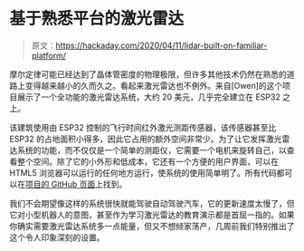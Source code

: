 # 基于熟悉平台的激光雷达

> 原文：<https://hackaday.com/2020/04/11/lidar-built-on-familiar-platform/>

摩尔定律可能已经达到了晶体管密度的物理极限，但许多其他技术仍然在熟悉的道路上变得越来越小的久而久之。看起来激光雷达也不例外。来自[Owen]的这个项目展示了一个全功能的激光雷达系统，大约 20 美元，几乎完全建立在 ESP32 之上。

该建筑使用由 ESP32 控制的飞行时间红外激光测距传感器，该传感器甚至比 ESP32 的占地面积小得多，因此它占用的额外空间非常少。为了让它发挥激光雷达系统的功能，而不仅仅是一个简单的测距仪，它需要一个电机来旋转自己，以查看整个空间。除了它的小外形和低成本，它还有一个方便的用户界面，可以在 HTML5 浏览器可以运行的任何地方运行，使系统的使用简单明了。所有代码都可以在[项目的 GitHub 页面](https://github.com/easytarget/esp32-cjmcu-531-demo)上找到。

我们不会期望像这样的系统很快就能驾驶自动驾驶汽车，它的更新速度太慢了，但它对小型机器人的意图，甚至作为学习激光雷达的教育演示都是首屈一指的。如果你确实需要激光雷达系统多一点能量，但又不想倾家荡产，几周前我们特别推出了这个令人印象深刻的设置。